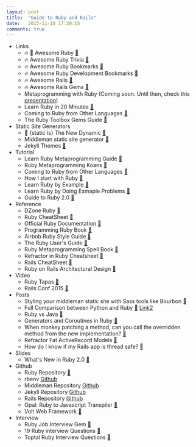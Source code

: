 ```yaml
---
layout: post
title:  "Guide to Ruby and Rails"
date:   2015-11-10 17:20:15
comments: true
---
```



- Links
    - :fire: :raised_hands: Awesome Ruby [:link:](https://github.com/markets/awesome-ruby)
    - :fire: Awesome Ruby Trivia [:link:](https://github.com/gregstallings/ruby-trivia)
    - :fire: Awesome Ruby Bookmarks [:link:](https://github.com/dreikanter/ruby-bookmarks)
    - :fire: Awesome Ruby Development Bookmarks [:link:](https://github.com/saberma/ruby-dev-bookmarks)
    - :fire: Awesome Rails [:link:](https://github.com/ekremkaraca/awesome-rails)
    - :fire: Awesome Rails Gems [:link:](https://github.com/hothero/awesome-rails-gem)
    - Metaprogramming with Ruby (Coming soon. Until then, check this [presentation](https://speakerdeck.com/mattyoho/metaprogramming-ruby))
    - Learn Ruby in 20 Minutes [:link:](https://www.ruby-lang.org/en/documentation/quickstart/)
    - Coming to Ruby from Other Languages [:link:](https://www.ruby-lang.org/en/documentation/ruby-from-other-languages/)
    - The Ruby Toolbox Gems Guide [:link:](https://www.ruby-toolbox.com)
- Static Site Generators
    - :raised_hands: {static is} The New Dynamic [:link:](http://www.thenewdynamic.org/tool/jekyll/)
    - Middleman static site generator [:link:](https://middlemanapp.com/)
    - Jekyll Themes [:link:](http://drjekyllthemes.github.io/)
- Tutorial
    - Learn Ruby Metaprogramming Guide [:link:](http://ruby-metaprogramming.rubylearning.com/)
    - Ruby Metaprogramming Koans [:link:](https://rubymonk.com/learning/books/2-metaprogramming-ruby/chapters/32-introduction-to-metaprogramming/lessons/75-being-meta)
    - Coming to Ruby from Other Languages [:link:](https://www.ruby-lang.org/en/documentation/ruby-from-other-languages/)
    - How I start with Ruby [:link:](https://howistart.org/posts/ruby/1)
    - Learn Ruby by Example [:link:](https://www.learneroo.com/modules/61/nodes/337)
    - Learn Ruby by Doing Exmaple Problems [:link:](https://www.learneroo.com/modules/61/nodes/338)
    - Guide to Ruby 2.0 [:link:](http://blog.marc-andre.ca/2013/02/23/ruby-2-by-example/)
- Reference
    - DZone Ruby [:link:](https://dzone.com/refcardz/essential-ruby) 
    - Ruby CheatSheet [:link:](http://www.cheat-sheets.org/saved-copy/RubyCheat.pdf)
    - Official Ruby Documentation [:link:](http://ruby-doc.org/)
    - Programming Ruby Book [:link:](http://docs.ruby-doc.com/docs/ProgrammingRuby/)
    - Airbnb Ruby Style Guide [:link:](https://github.com/airbnb/ruby)
    - The Ruby User's Guide [:link:](http://www.rubyist.net/~slagell/ruby/objinitialization.html)
    - Ruby Metaprogramming Spell Book [:link:](http://ducktypo.blogspot.com/2010/08/metaprogramming-spell-book.html)
    - Refractor in Ruby Cheatsheet [:link:](http://ghendry.net/refactor.html)
    - Rails CheatSheet [:link:](http://www.pragtob.info/rails-beginner-cheatsheet/)
    - Ruby on Rails Architectural Design [:link:](http://adrianmejia.com/blog/2011/08/11/ruby-on-rails-architectural-design/)
- Video
    - Ruby Tapas [:link:](http://www.rubytapas.com/episodes)
    - Rails Conf 2015 [:link:](https://www.youtube.com/watch?v=aApmOZwdPqA&list=PLE7tQUdRKcybf82pLlMnPZjAMMMV5DJsK)
- Posts
    - Styling your middleman static site with Sass tools like Bourbon [:link:](https://robots.thoughtbot.com/middleman-bourbon-walkthrough)
    - Full Comparison between Python and Ruby [:link:](http://mitsuhiko.pocoo.org/pythonruby.html) [Link2](https://www.quora.com/How-do-Python-and-Ruby-compare/answer/Fabio-Akita?share=1)
    - Ruby vs Java [:link:](http://a-developer-life.blogspot.com/2013/03/ruby-vs-java.html)
    - Generators and Coroutines in Ruby [:link:](http://blog.ontoillogical.com/blog/2014/07/21/delimited-continuations-in-ruby-part-2/)
    - When monkey patching a method, can you call the overridden method from the new implementation? [:link:](http://stackoverflow.com/questions/4470108/when-monkey-patching-a-method-can-you-call-the-overridden-method-from-the-new-i/4471202#4471202)
    - Refractor Fat ActiveRecord Models [:link:](http://blog.codeclimate.com/blog/2012/10/17/7-ways-to-decompose-fat-activerecord-models/)
    - How do I know if my Rails app is thread safe? [:link:](https://bearmetal.eu/theden/how-do-i-know-whether-my-rails-app-is-thread-safe-or-not/)
- Slides
    - What's New in Ruby 2.0 [:floppy_disk:](https://speakerdeck.com/geeforr/whats-new-in-ruby-2-dot-0)
- Github
    - Ruby Repository [:link:](https://github.com/ruby/ruby)
    - rbenv [Github](https://github.com/sstephenson/rbenv)
    - Middleman Repository [Github](https://github.com/middleman/middleman)
    - Jekyll Repository [Github](https://github.com/jekyll/jekyll)
    - Rails Repository [Github](https://github.com/rails/rails)
    - Opal: Ruby to Javascript Transpiler [:link:](https://github.com/opal/opal)
    - Volt Web Framework [:link:](https://github.com/voltrb/volt/)
- Interview
    - Ruby Job Interview Gem [:link:](http://ruby-jokes.github.io/job_interview/)
    - 19 Ruby interview Questions [:link:](http://www.skilledup.com/articles/ruby-on-rails-interview-questions-answers)
    - Toptal Ruby Interview Questions [:link:](http://www.toptal.com/ruby/interview-questions)
